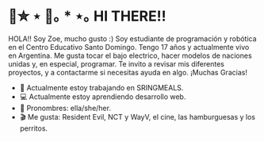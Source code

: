 # 🌊✮ ⋆ 🦈｡ * ⋆｡  HI THERE!!

HOLA!! Soy Zoe, mucho gusto :)
Soy estudiante de programación y robótica en el Centro Educativo Santo Domingo.
Tengo 17 años y actualmente vivo en Argentina.
Me gusta tocar el bajo electrico, hacer modelos de naciones unidas y, en especial, programar.
Te invito a revisar mis diferentes proyectos, y a contactarme si necesitas ayuda en algo.
¡Muchas Gracias!

- 🍜 Actualmente estoy trabajando en SRINGMEALS.
- 💻 Actualmente estoy aprendiendo desarrollo web.
- 🎀 Pronombres: ella/she/her.
- 🎬 Me gusta: Resident Evil, NCT y WayV, el cine, las hamburguesas y los perritos.
